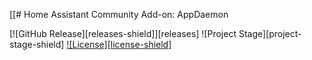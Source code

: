 [[# Home Assistant Community Add-on: AppDaemon

[![GitHub Release][releases-shield]][releases]
![Project Stage][project-stage-shield]
[![License][license-shield]](LICENSE.md)
